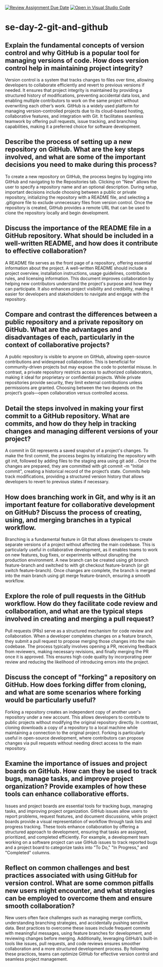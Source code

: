 [![Review Assignment Due Date](https://classroom.github.com/assets/deadline-readme-button-22041afd0340ce965d47ae6ef1cefeee28c7c493a6346c4f15d667ab976d596c.svg)](https://classroom.github.com/a/8wgCKhpZ)
[![Open in Visual Studio Code](https://classroom.github.com/assets/open-in-vscode-2e0aaae1b6195c2367325f4f02e2d04e9abb55f0b24a779b69b11b9e10269abc.svg)](https://classroom.github.com/online_ide?assignment_repo_id=18391891&assignment_repo_type=AssignmentRepo)
# se-day-2-git-and-github
## Explain the fundamental concepts of version control and why GitHub is a popular tool for managing versions of code. How does version control help in maintaining project integrity?
Version control is a system that tracks changes to files over time, allowing developers to collaborate efficiently and revert to previous versions if needed. It ensures that project integrity is maintained by providing a structured history of modifications, preventing accidental data loss, and enabling multiple contributors to work on the same project without overwriting each other’s work. GitHub is a widely used platform for managing version-controlled projects due to its cloud-based hosting, collaborative features, and integration with Git. It facilitates seamless teamwork by offering pull requests, issue tracking, and branching capabilities, making it a preferred choice for software development.
## Describe the process of setting up a new repository on GitHub. What are the key steps involved, and what are some of the important decisions you need to make during this process?
To create a new repository on GitHub, the process begins by logging into GitHub and navigating to the Repositories tab. Clicking on "New" allows the user to specify a repository name and an optional description. During setup, important decisions include choosing between a public or private repository, initializing the repository with a README file, and selecting a .gitignore file to exclude unnecessary files from version control. Once the repository is created, GitHub provides a remote URL that can be used to clone the repository locally and begin development.
## Discuss the importance of the README file in a GitHub repository. What should be included in a well-written README, and how does it contribute to effective collaboration?
A README file serves as the front page of a repository, offering essential information about the project. A well-written README should include a project overview, installation instructions, usage guidelines, contribution rules, and licensing information. This document improves collaboration by helping new contributors understand the project's purpose and how they can participate. It also enhances project visibility and credibility, making it easier for developers and stakeholders to navigate and engage with the repository.


## Compare and contrast the differences between a public repository and a private repository on GitHub. What are the advantages and disadvantages of each, particularly in the context of collaborative projects?
A public repository is visible to anyone on GitHub, allowing open-source contributions and widespread collaboration. This is beneficial for community-driven projects but may expose the code to potential misuse. In contrast, a private repository restricts access to authorized collaborators, making it ideal for proprietary or confidential projects. While private repositories provide security, they limit external contributions unless permissions are granted. Choosing between the two depends on the project’s goals—open collaboration versus controlled access.
## Detail the steps involved in making your first commit to a GitHub repository. What are commits, and how do they help in tracking changes and managing different versions of your project?
A commit in Git represents a saved snapshot of a project's changes. To make the first commit, the process begins by initializing the repository with git init, followed by adding files to the staging area using git add .. Once the changes are prepared, they are committed with git commit -m "Initial commit", creating a historical record of the project’s state. Commits help track modifications, providing a structured version history that allows developers to revert to previous states if necessary.
## How does branching work in Git, and why is it an important feature for collaborative development on GitHub? Discuss the process of creating, using, and merging branches in a typical workflow.
Branching is a fundamental feature in Git that allows developers to create separate versions of a project without affecting the main codebase. This is particularly useful in collaborative development, as it enables teams to work on new features, bug fixes, or experiments without disrupting the production environment. A new branch can be created using git branch feature-branch and switched to with git checkout feature-branch (or git switch feature-branch). Once changes are complete, the branch is merged into the main branch using git merge feature-branch, ensuring a smooth workflow.
## Explore the role of pull requests in the GitHub workflow. How do they facilitate code review and collaboration, and what are the typical steps involved in creating and merging a pull request?
Pull requests (PRs) serve as a structured mechanism for code review and collaboration. When a developer completes changes on a feature branch, they submit a pull request to propose merging those changes into the main codebase. The process typically involves opening a PR, receiving feedback from reviewers, making necessary revisions, and finally merging the PR once it is approved. This ensures high code quality by incorporating peer review and reducing the likelihood of introducing errors into the project.


## Discuss the concept of "forking" a repository on GitHub. How does forking differ from cloning, and what are some scenarios where forking would be particularly useful?
Forking a repository creates an independent copy of another user's repository under a new account. This allows developers to contribute to public projects without modifying the original repository directly. In contrast, cloning downloads a copy of a repository to a local machine while maintaining a connection to the original project. Forking is particularly useful in open-source development, where contributors can propose changes via pull requests without needing direct access to the main repository.
## Examine the importance of issues and project boards on GitHub. How can they be used to track bugs, manage tasks, and improve project organization? Provide examples of how these tools can enhance collaborative efforts.
Issues and project boards are essential tools for tracking bugs, managing tasks, and improving project organization. GitHub issues allow users to report problems, request features, and document discussions, while project boards provide a visual representation of workflow through task lists and progress tracking. These tools enhance collaboration by offering a structured approach to development, ensuring that tasks are assigned, prioritized, and completed efficiently. For example, a development team working on a software project can use GitHub issues to track reported bugs and a project board to categorize tasks into "To Do," "In Progress," and "Completed" columns.
## Reflect on common challenges and best practices associated with using GitHub for version control. What are some common pitfalls new users might encounter, and what strategies can be employed to overcome them and ensure smooth collaboration?
New users often face challenges such as managing merge conflicts, understanding branching strategies, and accidentally pushing sensitive data. Best practices to overcome these issues include frequent commits with meaningful messages, using feature branches for development, and reviewing changes before merging. Additionally, leveraging GitHub’s built-in tools like issues, pull requests, and code reviews ensures smoother collaboration and a more structured development process. By following these practices, teams can optimize GitHub for effective version control and seamless project management.
